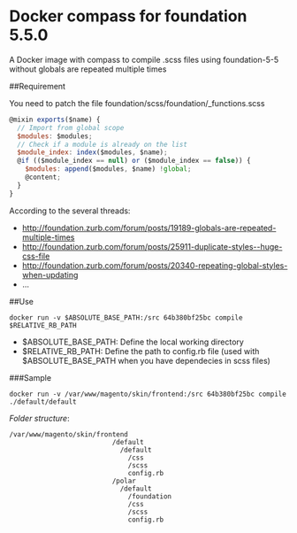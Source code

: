 # Docker compass for foundation 5.5.0

A Docker image with compass to compile .scss files using foundation-5-5 without globals are repeated multiple times

##Requirement

You need to patch the file foundation/scss/foundation/_functions.scss

```javascript
@mixin exports($name) {
  // Import from global scope
  $modules: $modules;
  // Check if a module is already on the list
  $module_index: index($modules, $name);
  @if (($module_index == null) or ($module_index == false)) {
    $modules: append($modules, $name) !global;
    @content;
  }
}
```

According to the several threads:

- http://foundation.zurb.com/forum/posts/19189-globals-are-repeated-multiple-times
- http://foundation.zurb.com/forum/posts/25911-duplicate-styles--huge-css-file
- http://foundation.zurb.com/forum/posts/20340-repeating-global-styles-when-updating
- ...

##Use
```
docker run -v $ABSOLUTE_BASE_PATH:/src 64b380bf25bc compile $RELATIVE_RB_PATH
```
- $ABSOLUTE_BASE_PATH: Define the local working directory
- $RELATIVE_RB_PATH: Define the path to config.rb file (used with $ABSOLUTE_BASE_PATH when you have dependecies in scss files)

###Sample
```
docker run -v /var/www/magento/skin/frontend:/src 64b380bf25bc compile ./default/default
```

_Folder structure_:

    /var/www/magento/skin/frontend
                              /default
                                /default
                                  /css
                                  /scss
                                  config.rb
                              /polar
                                /default
                                  /foundation
                                  /css
                                  /scss
                                  config.rb

